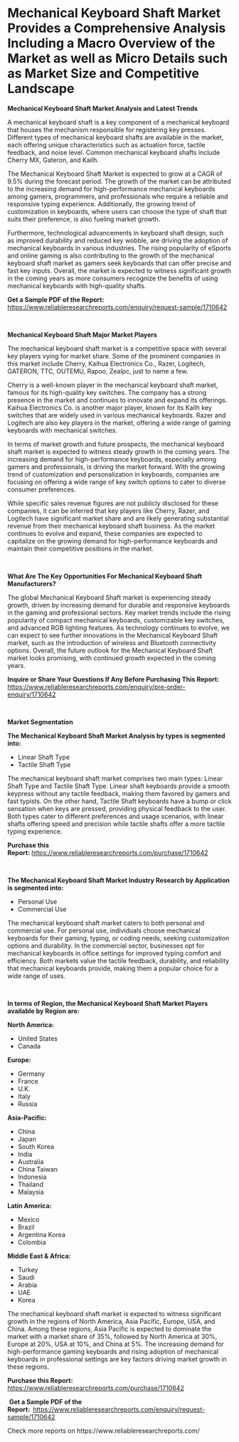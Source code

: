 <p><h1>Mechanical Keyboard Shaft Market Provides a Comprehensive Analysis Including a Macro Overview of the Market as well as Micro Details such as Market Size and Competitive Landscape</h1></p><p><strong>Mechanical Keyboard Shaft Market Analysis and Latest Trends</strong></p>
<p><p>A mechanical keyboard shaft is a key component of a mechanical keyboard that houses the mechanism responsible for registering key presses. Different types of mechanical keyboard shafts are available in the market, each offering unique characteristics such as actuation force, tactile feedback, and noise level. Common mechanical keyboard shafts include Cherry MX, Gateron, and Kailh.</p><p>The Mechanical Keyboard Shaft Market is expected to grow at a CAGR of 9.5% during the forecast period. The growth of the market can be attributed to the increasing demand for high-performance mechanical keyboards among gamers, programmers, and professionals who require a reliable and responsive typing experience. Additionally, the growing trend of customization in keyboards, where users can choose the type of shaft that suits their preference, is also fueling market growth.</p><p>Furthermore, technological advancements in keyboard shaft design, such as improved durability and reduced key wobble, are driving the adoption of mechanical keyboards in various industries. The rising popularity of eSports and online gaming is also contributing to the growth of the mechanical keyboard shaft market as gamers seek keyboards that can offer precise and fast key inputs. Overall, the market is expected to witness significant growth in the coming years as more consumers recognize the benefits of using mechanical keyboards with high-quality shafts.</p></p>
<p><strong>Get a Sample PDF of the Report:&nbsp;</strong> <a href="https://www.reliableresearchreports.com/enquiry/request-sample/1710642">https://www.reliableresearchreports.com/enquiry/request-sample/1710642</a></p>
<p>&nbsp;</p>
<p><strong>Mechanical Keyboard Shaft Major Market Players</strong></p>
<p><p>The mechanical keyboard shaft market is a competitive space with several key players vying for market share. Some of the prominent companies in this market include Cherry, Kaihua Electronics Co., Razer, Logitech, GATERON, TTC, OUTEMU, Rapoo, Zealpc, just to name a few.</p><p>Cherry is a well-known player in the mechanical keyboard shaft market, famous for its high-quality key switches. The company has a strong presence in the market and continues to innovate and expand its offerings. Kaihua Electronics Co. is another major player, known for its Kailh key switches that are widely used in various mechanical keyboards. Razer and Logitech are also key players in the market, offering a wide range of gaming keyboards with mechanical switches.</p><p>In terms of market growth and future prospects, the mechanical keyboard shaft market is expected to witness steady growth in the coming years. The increasing demand for high-performance keyboards, especially among gamers and professionals, is driving the market forward. With the growing trend of customization and personalization in keyboards, companies are focusing on offering a wide range of key switch options to cater to diverse consumer preferences.</p><p>While specific sales revenue figures are not publicly disclosed for these companies, it can be inferred that key players like Cherry, Razer, and Logitech have significant market share and are likely generating substantial revenue from their mechanical keyboard shaft business. As the market continues to evolve and expand, these companies are expected to capitalize on the growing demand for high-performance keyboards and maintain their competitive positions in the market.</p></p>
<p>&nbsp;</p>
<p><strong>What Are The Key Opportunities For Mechanical Keyboard Shaft Manufacturers?</strong></p>
<p><p>The global Mechanical Keyboard Shaft market is experiencing steady growth, driven by increasing demand for durable and responsive keyboards in the gaming and professional sectors. Key market trends include the rising popularity of compact mechanical keyboards, customizable key switches, and advanced RGB lighting features. As technology continues to evolve, we can expect to see further innovations in the Mechanical Keyboard Shaft market, such as the introduction of wireless and Bluetooth connectivity options. Overall, the future outlook for the Mechanical Keyboard Shaft market looks promising, with continued growth expected in the coming years.</p></p>
<p><strong>Inquire or Share Your Questions If Any Before Purchasing This Report:</strong> <a href="https://www.reliableresearchreports.com/enquiry/pre-order-enquiry/1710642">https://www.reliableresearchreports.com/enquiry/pre-order-enquiry/1710642</a></p>
<p>&nbsp;</p>
<p><strong>Market Segmentation</strong></p>
<p><strong>The Mechanical Keyboard Shaft Market Analysis by types is segmented into:</strong></p>
<p><ul><li>Linear Shaft Type</li><li>Tactile Shaft Type</li></ul></p>
<p><p>The mechanical keyboard shaft market comprises two main types: Linear Shaft Type and Tactile Shaft Type. Linear shaft keyboards provide a smooth keypress without any tactile feedback, making them favored by gamers and fast typists. On the other hand, Tactile Shaft keyboards have a bump or click sensation when keys are pressed, providing physical feedback to the user. Both types cater to different preferences and usage scenarios, with linear shafts offering speed and precision while tactile shafts offer a more tactile typing experience.</p></p>
<p><strong>Purchase this Report:&nbsp;</strong><a href="https://www.reliableresearchreports.com/purchase/1710642">https://www.reliableresearchreports.com/purchase/1710642</a></p>
<p>&nbsp;</p>
<p><strong>The Mechanical Keyboard Shaft Market Industry Research by Application is segmented into:</strong></p>
<p><ul><li>Personal Use</li><li>Commercial Use</li></ul></p>
<p><p>The mechanical keyboard shaft market caters to both personal and commercial use. For personal use, individuals choose mechanical keyboards for their gaming, typing, or coding needs, seeking customization options and durability. In the commercial sector, businesses opt for mechanical keyboards in office settings for improved typing comfort and efficiency. Both markets value the tactile feedback, durability, and reliability that mechanical keyboards provide, making them a popular choice for a wide range of uses.</p></p>
<p>&nbsp;</p>
<p><strong>In terms of Region, the Mechanical Keyboard Shaft Market Players available by Region are:</strong></p>
<p>
    <p> <strong> North America: </strong>
        <ul>
            <li>United States</li>
            <li>Canada</li>
        </ul>
        </p> 
    <p> <strong> Europe: </strong>
        <ul>
            <li>Germany</li>
            <li>France</li>
            <li>U.K.</li>
            <li>Italy</li>
            <li>Russia</li>
        </ul>
        </p> 
    <p> <strong> Asia-Pacific: </strong>
        <ul>
            <li>China</li>
            <li>Japan</li>
            <li>South Korea</li>
            <li>India</li>
            <li>Australia</li>
            <li>China Taiwan</li>
            <li>Indonesia</li>
            <li>Thailand</li>
            <li>Malaysia</li>
        </ul>
        </p> 
    <p> <strong> Latin America: </strong>
        <ul>
            <li>Mexico</li>
            <li>Brazil</li>
            <li>Argentina Korea</li>
            <li>Colombia</li>
        </ul>
        </p> 
    <p> <strong> Middle East & Africa: </strong>
        <ul>
            <li>Turkey</li>
            <li>Saudi</li>
            <li>Arabia</li>
            <li>UAE</li>
            <li>Korea</li>
        </ul>
    </p>
    </p>
<p><p>The mechanical keyboard shaft market is expected to witness significant growth in the regions of North America, Asia Pacific, Europe, USA, and China. Among these regions, Asia Pacific is expected to dominate the market with a market share of 35%, followed by North America at 30%, Europe at 20%, USA at 10%, and China at 5%. The increasing demand for high-performance gaming keyboards and rising adoption of mechanical keyboards in professional settings are key factors driving market growth in these regions.</p></p>
<p><strong>Purchase this Report: </strong><a href="https://www.reliableresearchreports.com/purchase/1710642">https://www.reliableresearchreports.com/purchase/1710642</a></p>
<p>&nbsp;<strong>Get a Sample PDF of the Report:&nbsp;&nbsp;</strong><a href="https://www.reliableresearchreports.com/enquiry/request-sample/1710642">https://www.reliableresearchreports.com/enquiry/request-sample/1710642</a></p>
<p><strong></strong></p>
<p>Check more reports on https://www.reliableresearchreports.com/</p>